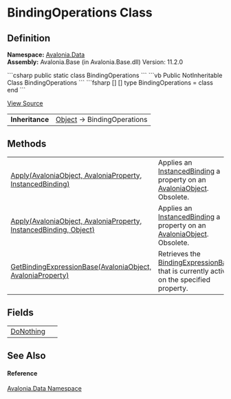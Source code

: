 # BindingOperations Class




## Definition
**Namespace:** <a href="N_Avalonia_Data">Avalonia.Data</a>  
**Assembly:** Avalonia.Base (in Avalonia.Base.dll) Version: 11.2.0

<Tabs groupId="api-code-preview">
<TabItem value="csharp" label="C#">
```csharp
public static class BindingOperations
```
</TabItem>
<TabItem value="vb" label="VB">
```vb
Public NotInheritable Class BindingOperations
```
</TabItem>
<TabItem value="fsharp" label="F#">
```fsharp
[<AbstractClassAttribute>]
[<SealedAttribute>]
type BindingOperations = class end
```
</TabItem>
</Tabs>



<a href="https://github.com/AvaloniaUI/Avalonia/tree/master/src/Avalonia.Base/Data/BindingOperations.cs" title="View the source code">View Source</a>

<table>
<tr><td><strong>Inheritance</strong></td><td><a href="https://learn.microsoft.com/dotnet/api/system.object" target="_blank" rel="noopener noreferrer">Object</a>  →  BindingOperations</td></tr>
</table>



## Methods
<table>
<tr>
<td><a href="M_Avalonia_Data_BindingOperations_Apply_1">Apply(AvaloniaObject, AvaloniaProperty, InstancedBinding)</a></td>
<td>Applies an <a href="T_Avalonia_Data_InstancedBinding">InstancedBinding</a> a property on an <a href="T_Avalonia_AvaloniaObject">AvaloniaObject</a>.<br />Obsolete.</td>
</tr>
<tr>
<td><a href="M_Avalonia_Data_BindingOperations_Apply">Apply(AvaloniaObject, AvaloniaProperty, InstancedBinding, Object)</a></td>
<td>Applies an <a href="T_Avalonia_Data_InstancedBinding">InstancedBinding</a> a property on an <a href="T_Avalonia_AvaloniaObject">AvaloniaObject</a>.<br />Obsolete.</td>
</tr>
<tr>
<td><a href="M_Avalonia_Data_BindingOperations_GetBindingExpressionBase">GetBindingExpressionBase(AvaloniaObject, AvaloniaProperty)</a></td>
<td>Retrieves the <a href="T_Avalonia_Data_BindingExpressionBase">BindingExpressionBase</a> that is currently active on the specified property.</td>
</tr>
</table>

## Fields
<table>
<tr>
<td><a href="F_Avalonia_Data_BindingOperations_DoNothing">DoNothing</a></td>
<td> </td>
</tr>
</table>

## See Also


#### Reference
<a href="N_Avalonia_Data">Avalonia.Data Namespace</a>  
